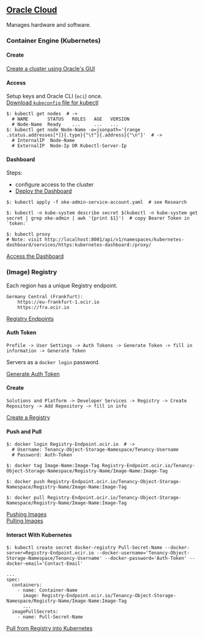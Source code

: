## [Oracle Cloud](https://www.oracle.com/cloud/)

Manages hardware and software.  

### Container Engine (Kubernetes)

#### Create

[Create a cluster using Oracle's GUI](Docs/Infrastructure/Services/ContainerEngine/CreateKubernetes)

#### Access

Setup keys and Oracle CLI (`oci`) once.  
[Download `kubeconfig` file for kubectl](Docs/Infrastructure/Services/ContainerEngine/DownloadKubeconfig)  

```
$: kubectl get nodes  # ->
  # NAME       STATUS   ROLES   AGE   VERSION
  # Node-Name  Ready    ...     ...   ...
$: kubectl get node Node-Name -o=jsonpath='{range .status.addresses[*]}{.type}{"\t"}{.address}{"\n"}'  # ->
  # InternalIP	Node-Name
  # ExternalIP	Node-Ip OR Kubectl-Server-Ip
```

#### Dashboard

Steps:
* configure access to the cluster
* [Deploy the Dashboard](../../../../DevOps/Container/Kubernetes/Dashboard)  

```
$: kubectl apply -f oke-admin-service-account.yaml  # see Research

$: kubectl -n kube-system describe secret $(kubectl -n kube-system get secret | grep oke-admin | awk '{print $1}')  # copy Bearer Token in `token:`
```

```
$: kubectl proxy
# Note: visit http://localhost:8001/api/v1/namespaces/kubernetes-dashboard/services/https:kubernetes-dashboard:/proxy/
```

[Access the Dashboard](Docs/Infrastructure/Services/ContainerEngine/StartingK8sDashboard)

### (Image) Registry

Each region has a unique Registry endpoint.  

```
Germany Central (Frankfurt):
    https://eu-frankfurt-1.ocir.io
    https://fra.ocir.io
```

[Registry Endpoints](Docs\Infrastructure\Services\Registry\PrepareForRegistry)

#### Auth Token

```
Profile -> User Settings -> Auth Tokens -> Generate Token -> fill in information -> Generate Token
```

Servers as a `docker login` password.  

[Generate Auth Token](Docs\Infrastructure\Services\Registry\GetAuthToken)

#### Create

```
Solutions and Platform -> Developer Services -> Registry -> Create Repository -> Add Repository -> fill in info
```

[Create a Registry](Docs\Infrastructure\Services\Registry\GetAuthToken)

#### Push and Pull

```
$: docker login Registry-Endpoint.ocir.io  # ->
  # Username: Tenancy-Object-Storage-Namespace/Tenancy-Username
  # Password: Auth-Token

$: docker tag Image-Name:Image-Tag Registry-Endpoint.ocir.io/Tenancy-Object-Storage-Namespace/Registry-Name/Image-Name:Image-Tag

$: docker push Registry-Endpoint.ocir.io/Tenancy-Object-Storage-Namespace/Registry-Name/Image-Name:Image-Tag

$: docker pull Registry-Endpoint.ocir.io/Tenancy-Object-Storage-Namespace/Registry-Name/Image-Name:Image-Tag
```

[Pushing Images](Docs\Infrastructure\Services\Registry\PushingImages)  
[Pulling Images](Docs\Infrastructure\Services\Registry\PullingImages)  

#### Interact With Kubernetes

```
$: kubectl create secret docker-registry Pull-Secret-Name --docker-server=Registry-Endpoint.ocir.io --docker-username='Tenancy-Object-Storage-Namespace/Tenancy-Username' --docker-password='Auth-Token' --docker-email='Contact-Email'
```

```
...
spec:
  containers:
    - name: Container-Name
      image: Registry-Endpoint.ocir.io/Tenancy-Object-Storage-Namespace/Registry-Name/Image-Name:Image-Tag
      ...
  imagePullSecrets:
    - name: Pull-Secret-Name
```

[Pull from Registry into Kubernetes](Docs/Infrastructure/Services/Registry/PullFromRegistryToKubernetes)  
